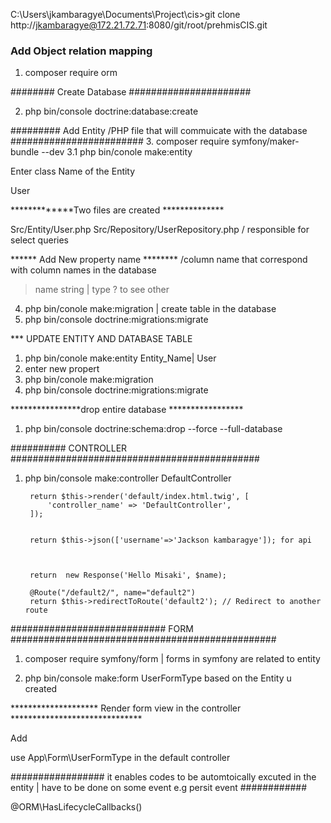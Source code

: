 C:\Users\jkambaragye\Documents\Project\cis>git clone http://jkambaragye@172.21.72.71:8080/git/root/prehmisCIS.git

### Add Object relation mapping ##############
1. composer require orm

######## Create Database ######################

2. php bin/console doctrine:database:create

######### Add Entity /PHP file that will commuicate with the database ########################
3. composer require symfony/maker-bundle --dev
3.1 php bin/conole make:entity

Enter class Name of the Entity

User 

*************Two files are created **************

Src/Entity/User.php
Src/Repository/UserRepository.php / responsible for select queries 


****** Add New property name ******** /column name that correspond with column names in the database
> name
>string  | type ? to see other 


4.  php bin/conole make:migration | create table in the database
5.  php bin/console doctrine:migrations:migrate


*** UPDATE ENTITY AND DATABASE TABLE
1. php bin/conole make:entity Entity_Name| User
2. enter new propert
3. php bin/conole make:migration
4. php bin/console doctrine:migrations:migrate



****************drop entire database *****************

1. php bin/console doctrine:schema:drop --force --full-database

########## CONTROLLER #############################################

1. php bin/console make:controller DefaultController


        return $this->render('default/index.html.twig', [
            'controller_name' => 'DefaultController',
        ]);


        return $this->json(['username'=>'Jackson kambaragye']); for api



        return  new Response('Hello Misaki', $name);

        @Route("/default2/", name="default2")
        return $this->redirectToRoute('default2'); // Redirect to another route







############################ FORM ################################################

1. composer require symfony/form | forms in symfony are related to entity 

2. php bin/console make:form UserFormType based on the Entity u created

******************** Render form view in the controller ******************************

Add

use App\Form\UserFormType in the default controller


################# it enables codes to be automtoically excuted in the entity | have to be done on some event e.g persit event   ############

 @ORM\HasLifecycleCallbacks()